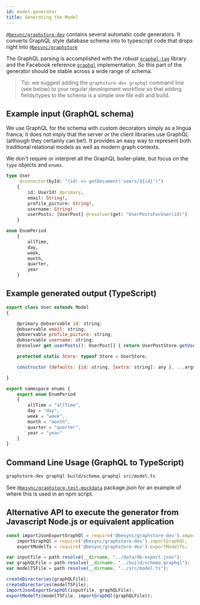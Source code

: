 ```yaml
---
id: model-generator
title: Generating the Model
---
```

[`@besync/graphstore-dev`](https://github.com/besync/graphstore-dev) contains several automatic code generators.  It converts GraphQL style database schema into to typescript code that drops right into [`@besync/graphstore`](https://github.com/besync/graphstore)

The GraphQL parsing is accomplished with the robust [`graphql-tag`](https://www.npmjs.com/package/graphql-tag) library and the Facebook reference [`graphql`](https://www.npmjs.com/package/graphql) implementation.  So this part of the generator should be stable across a wide range of schema.   

> Tip: we suggest adding the `graphstore-dev graphql` command line (see below) to your regular development workflow so that adding fields/types to the schema is a simple one file edit and build.


## Example input (GraphQL schema)

We use GraphQL for the schema with custom decorators simply as a lingua franca; it does not imply that the server or the client libraries use GraphQL (although they certainly can be!).  It provides an easy way to represent both traditional relational models as well as modern graph contexts.

We don't require or interpret all the GraphQL boiler-plate, but focus on the `type` objects and `enums`.

```graphql
type User 
     @connector(byId: "(id) => getDocument('users/${id}')")
    {
        id: UserId! @primary,
        email: String!,
        profile_picture: String!,
        username: String!
        userPosts: [UserPost] @resolver(get: "UserPostsForUser(id)")
    }

enum EnumPeriod 
    {
        allTime,
        day,
        week,
        month,
        quarter,
        year
    }
```

## Example generated output (TypeScript)

```js
export class User extends Model 
{

    @primary @observable id: string;
    @observable email: string;
    @observable profile_picture: string;
    @observable username: string;
    @resolver get userPosts(): UserPost[] { return UserPostStore.getUserPostsForUser(this.id); };

    protected static Store: typeof Store = UserStore;

    constructor (defaults: {id: string, [extra: string]: any }, ...args) { super(defaults, ...args); } 

}

export namespace enums {
    export enum EnumPeriod
    {
        allTime = "allTime",
        day = "day",
        week = "week",
        month = "month",
        quarter = "quarter",
        year = "year"
    }
}
```

## Command Line Usage (GraphQL to TypeScript)

``` bash
graphstore-dev graphql build/schema.graphql src/model.ts
```

See [`@besync/graphstore-test-mockdata`](https://github.com/besync/graphstore-test-mockdata) package.json for an example of where this is used in an npm script.


## Alternative API to execute the generator from Javascript Node.js or equivalent application

``` js
const importJsonExportGraphQl = require('@besync/graphstore-dev').importJsonExportGraphQl,
    importGraphQl = require('@besync/graphstore-dev').importGraphQl,
    exportModelTs = require('@besync/graphstore-dev').exportModelTs;

var inputfile = path.resolve(__dirname, "../data/db-export.json");
var graphQLFile = path.resolve(__dirname, "../build/schema.graphql");
var modelTSFile = path.resolve(__dirname, "../src/model.ts");

createDirectories(graphQLFile);
createDirectories(modelTSFile);
importJsonExportGraphQl(inputfile, graphQLFile);
exportModelTs(modelTSFile, importGraphQl(graphQLFile));
```
